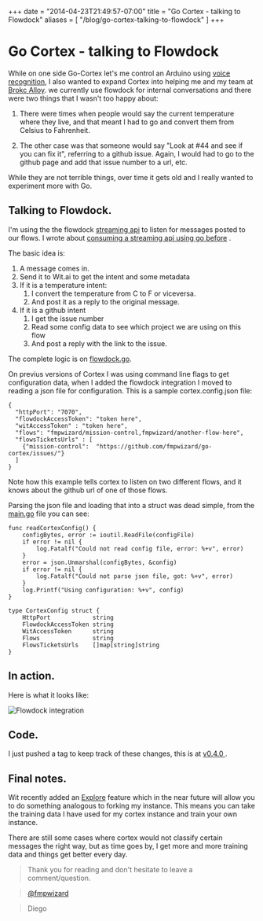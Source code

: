 +++
date = "2014-04-23T21:49:57-07:00"
title = "Go Cortex - talking to Flowdock"
aliases = [
	"/blog/go-cortex-talking-to-flowdock"
]
+++

[title=]: /
[category: go]: /
[date: 2014/04/23]: /
[tags: { go, golang, wit, machine learning, raspberrypi, cortex, IoT, flowdock}]: /


# Go Cortex - talking to Flowdock

While on one side Go-Cortex let's me control an Arduino using [voice recognition](http://blog.fmpwizard.com/blog/voice-command-for-arduino-and-raspberry-pi-using-sms), I also wanted to expand Cortex into helping me and my team at [Brokc Alloy](http://brickalloy.com/). we currently use flowdock for internal conversations and there were two things that I wasn't too happy about:

 1. There were times when people would say the current temperature where they live, and that meant I had to go and convert them from Celsius to Fahrenheit.

 2. The other case was that someone would say "Look at #44 and see if you can fix it", referring to a github issue. Again, I would had to go to the github page and add that issue number to a url, etc.

While they are not terrible things, over time it gets old and I really wanted to experiment more with Go.

## Talking to Flowdock.

I'm using the the flowdock [streaming api](https://www.flowdock.com/api/streaming) to listen for messages posted to our flows. I wrote about [consuming a streaming api using go before](http://blog.fmpwizard.com/blog/http-streaming-using-go) .

The basic idea is:

 1. A message comes in.
 2. Send it to Wit.ai to get the intent and some metadata
 3. If it is a temperature intent:
     1. I convert the temperature from C to F or viceversa.
     2. And post it as a reply to the original message.
 2. If it is a github intent
     1. I get the issue number
     2. Read some config data to see which project we are using on this flow
     3. And post a reply with the link to the issue.

The complete logic is on [flowdock.go](https://github.com/fmpwizard/go-cortex/blob/v0.4.0/flowdock.go).

On previus versions of Cortex I was using command line flags to get configuration data, when I added the flowdock integration I moved to reading a json file for configuration. This is a sample  cortex.config.json file:

```
{
  "httpPort": "7070",
  "flowdockAccessToken": "token here",
  "witAccessToken" : "token here",
  "flows": "fmpwizard/mission-control,fmpwizard/another-flow-here",
  "flowsTicketsUrls" : [
    {"mission-control":  "https://github.com/fmpwizard/go-cortex/issues/"}
  ]
}
```

Note how this example tells cortex to listen on two different flows, and it knows about the  github url of one of those flows.

Parsing the json file and loading that into a struct was dead simple, from the [main.go](https://github.com/fmpwizard/go-cortex/blob/v0.4.0/main.go) file you can see:

```
func readCortexConfig() {
	configBytes, error := ioutil.ReadFile(configFile)
	if error != nil {
		log.Fatalf("Could not read config file, error: %+v", error)
	}
	error = json.Unmarshal(configBytes, &config)
	if error != nil {
		log.Fatalf("Could not parse json file, got: %+v", error)
	}
	log.Printf("Using configuration: %+v", config)
}

type CortexConfig struct {
	HttpPort            string
	FlowdockAccessToken string
	WitAccessToken      string
	Flows               string
	FlowsTicketsUrls    []map[string]string
}
```

## In action.

Here is what it looks like:

![Flowdock integration](/images/cortex-flowdock-integration.png)


## Code.

I just pushed a tag to keep track of these changes, this is at [v0.4.0 ](https://github.com/fmpwizard/go-cortex/tree/v0.4.0).

## Final notes.

Wit recently added an [Explore](https://wit.ai/blog/2014/04/17/explore-explore) feature which in the near future will allow you to do something analogous to forking my instance. This means you can take the training data I have used for my cortex instance and train your own instance.

There are still some cases where cortex would not classify certain messages the right way, but as time goes by, I get more and more training data and things get better every day.


>Thank you for reading and don't hesitate to leave a comment/question.

>[@fmpwizard](https://twitter.com/fmpwizard)

>Diego
